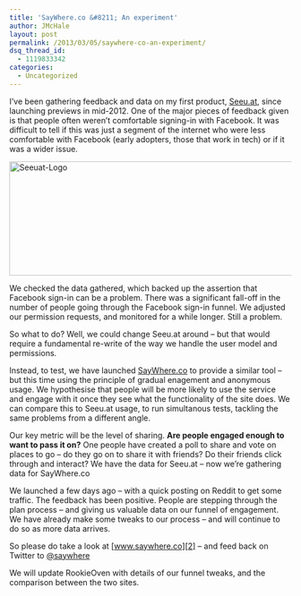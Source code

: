 ```yaml
---
title: 'SayWhere.co &#8211; An experiment'
author: JMcHale
layout: post
permalink: /2013/03/05/saywhere-co-an-experiment/
dsq_thread_id:
  - 1119833342
categories:
  - Uncategorized
---
```

I&#8217;ve been gathering feedback and data on my first product, [Seeu.at][1], since launching previews in mid-2012. One of the major pieces of feedback given is that people often weren&#8217;t comfortable signing-in with Facebook. It was difficult to tell if this was just a segment of the internet who were less comfortable with Facebook (early adopters, those that work in tech) or if it was a wider issue.

<img class="alignnone size-full wp-image-10541" alt="Seeuat-Logo" src="http://www.rookieoven.com/wp-content/uploads/2013/03/Seeuat-Logo.jpg" width="544" height="204" />

We checked the data gathered, which backed up the assertion that Facebook sign-in can be a problem. There was a significant fall-off in the number of people going through the Facebook sign-in funnel. We adjusted our permission requests, and monitored for a while longer. Still a problem.

So what to do? Well, we could change Seeu.at around &#8211; but that would require a fundamental re-write of the way we handle the user model and permissions.

Instead, to test, we have launched [SayWhere.co][2] to provide a similar tool &#8211; but this time using the principle of gradual enagement and anonymous usage. We hypothesise that people will be more likely to use the service and engage with it once they see what the functionality of the site does. We can compare this to Seeu.at usage, to run simultanous tests, tackling the same problems from a different angle.

Our key metric will be the level of sharing. **Are people engaged enough to want to pass it on?** One people have created a poll to share and vote on places to go &#8211; do they go on to share it with friends? Do their friends click through and interact? We have the data for Seeu.at &#8211; now we&#8217;re gathering data for SayWhere.co

We launched a few days ago &#8211; with a quick posting on Reddit to get some traffic. The feedback has been positive. People are stepping through the plan process &#8211; and giving us valuable data on our funnel of engagement. We have already make some tweaks to our process &#8211; and will continue to do so as more data arrives.

So please do take a look at [www.saywhere.co][2] &#8211; and feed back on Twitter to [@saywhere][3]

We will update RookieOven with details of our funnel tweaks, and the comparison between the two sites.

 [1]: http://seeu.at
 [2]: http://www.saywhere.co
 [3]: http://twitter.com/saywhere